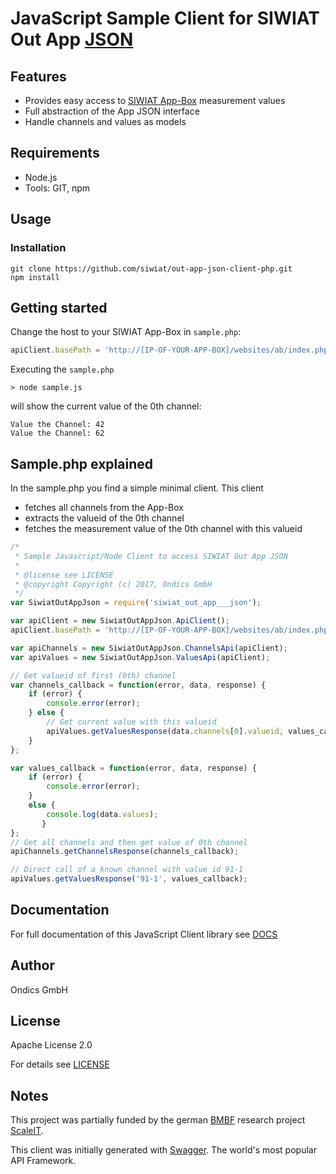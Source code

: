 # JavaScript Sample Client for SIWIAT Out App [JSON](http://siwiat.com/app/view/?appname=json)

## Features

* Provides easy access to [SIWIAT App-Box](http://www.siwiat.com) measurement values
* Full abstraction of the App JSON interface
* Handle channels and values as models

## Requirements

* Node.js
* Tools: GIT, npm

## Usage

### Installation

    git clone https://github.com/siwiat/out-app-json-client-php.git
    npm install
    
## Getting started

Change the host to your SIWIAT App-Box in ```sample.php```:

```javascript
apiClient.basePath = 'http://[IP-OF-YOUR-APP-BOX]/websites/ab/index.php/json/api';
```

Executing the ```sample.php```

    > node sample.js
    
will show the current value of the 0th channel:

    Value the Channel: 42
    Value the Channel: 62

    
## Sample.php explained

In the sample.php you find a simple minimal client. This client

* fetches all channels from the App-Box
* extracts the valueid of the 0th channel
* fetches the measurement value of the 0th channel with this valueid

```javascript
/*
 * Sample Javascript/Node Client to access SIWIAT Out App JSON
 *
 * @license see LICENSE
 * @copyright Copyright (c) 2017, Ondics GmbH
 */
var SiwiatOutAppJson = require('siwiat_out_app___json');

var apiClient = new SiwiatOutAppJson.ApiClient();
apiClient.basePath = 'http://[IP-OF-YOUR-APP-BOX]/websites/ab/index.php/json/api';

var apiChannels = new SiwiatOutAppJson.ChannelsApi(apiClient);
var apiValues = new SiwiatOutAppJson.ValuesApi(apiClient);

// Get valueid of first (0th) channel
var channels_callback = function(error, data, response) {
    if (error) {
        console.error(error);
    } else {
        // Get current value with this valueid
        apiValues.getValuesResponse(data.channels[0].valueid, values_callback);
    }
};

var values_callback = function(error, data, response) {
    if (error) {
        console.error(error);
    }
    else {
        console.log(data.values);
       }
};
// Get all channels and then get value of 0th channel
apiChannels.getChannelsResponse(channels_callback);

// Direct call of a known channel with value id 91-1
apiValues.getValuesResponse('91-1', values_callback);
```

## Documentation

For full documentation of this JavaScript Client library see [DOCS](docs)

## Author

Ondics GmbH

## License

Apache License 2.0

For details see [LICENSE](LICENSE)

## Notes
This project was partially funded by the german [BMBF](https://www.bmbf.de/) research project [ScaleIT](http://scale-it.org).

This client was initially generated with [Swagger](http://swagger.io). The world's most popular API Framework.


